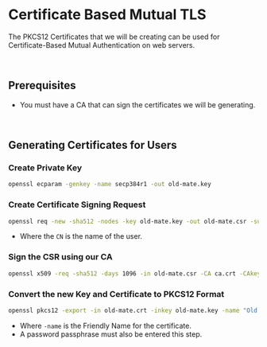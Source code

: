 # Certificate Based Mutual TLS

The PKCS12 Certificates that we will be creating can be used for Certificate-Based Mutual Authentication on web servers.

<br>

## Prerequisites
 - You must have a CA that can sign the certificates we will be generating.

<br>

## Generating Certificates for Users

### Create Private Key

```bash
openssl ecparam -genkey -name secp384r1 -out old-mate.key
```


### Create Certificate Signing Request
```bash
openssl req -new -sha512 -nodes -key old-mate.key -out old-mate.csr -subj "/CN=Old Mate"
```
 - Where the `CN` is the name of the user.

### Sign the CSR using our CA

```bash
openssl x509 -req -sha512 -days 1096 -in old-mate.csr -CA ca.crt -CAkey ca.key -CAcreateserial -out old-mate.crt
```

### Convert the new Key and Certificate to PKCS12 Format
```bash
openssl pkcs12 -export -in old-mate.crt -inkey old-mate.key -name "Old Mate's Cert" -out old-mate.p12
```

 - Where `-name` is the Friendly Name for the certificate.
 - A password passphrase must also be entered this step.